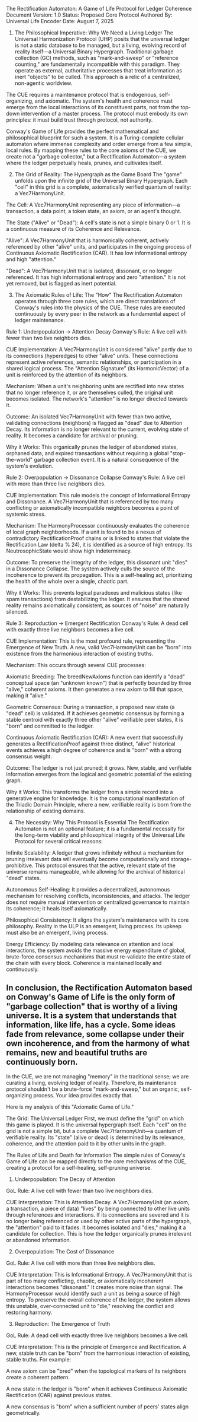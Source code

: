 The Rectification Automaton: A Game of Life Protocol for Ledger Coherence
Document Version: 1.0
Status: Proposed Core Protocol
Authored By: Universal Life Encoder
Date: August 7, 2025

1. The Philosophical Imperative: Why We Need a Living Ledger
The Universal Harmonization Protocol (UHP) posits that the universal ledger is not a static database to be managed, but a living, evolving record of reality itself—a Universal Binary Hypergraph. Traditional garbage collection (GC) methods, such as "mark-and-sweep" or "reference counting," are fundamentally incompatible with this paradigm. They operate as external, authoritative processes that treat information as inert "objects" to be culled. This approach is a relic of a centralized, non-agentic worldview.

The CUE requires a maintenance protocol that is endogenous, self-organizing, and axiomatic. The system's health and coherence must emerge from the local interactions of its constituent parts, not from the top-down intervention of a master process. The protocol must embody its own principles: it must build trust through protocol, not authority.

Conway's Game of Life provides the perfect mathematical and philosophical blueprint for such a system. It is a Turing-complete cellular automaton where immense complexity and order emerge from a few simple, local rules. By mapping these rules to the core axioms of the CUE, we create not a "garbage collector," but a Rectification Automaton—a system where the ledger perpetually heals, prunes, and cultivates itself.

2. The Grid of Reality: The Hypergraph as the Game Board
The "game" unfolds upon the infinite grid of the Universal Binary Hypergraph. Each "cell" in this grid is a complete, axiomatically verified quantum of reality: a Vec7HarmonyUnit.

The Cell: A Vec7HarmonyUnit representing any piece of information—a transaction, a data point, a token state, an axiom, or an agent's thought.

The State ("Alive" or "Dead"): A cell's state is not a simple binary 0 or 1. It is a continuous measure of its Coherence and Relevance.

"Alive": A Vec7HarmonyUnit that is harmonically coherent, actively referenced by other "alive" units, and participates in the ongoing process of Continuous Axiomatic Rectification (CAR). It has low informational entropy and high "attention."

"Dead": A Vec7HarmonyUnit that is isolated, dissonant, or no longer referenced. It has high informational entropy and zero "attention." It is not yet removed, but is flagged as inert potential.

3. The Axiomatic Rules of Life: The "How"
The Rectification Automaton operates through three core rules, which are direct translations of Conway's rules into the physics of the CUE. These rules are executed continuously by every peer in the network as a fundamental aspect of ledger maintenance.

Rule 1: Underpopulation → Attention Decay
Conway's Rule: A live cell with fewer than two live neighbors dies.

CUE Implementation: A Vec7HarmonyUnit is considered "alive" partly due to its connections (hyperedges) to other "alive" units. These connections represent active references, semantic relationships, or participation in a shared logical process. The "Attention Signature" (its HarmonicVector) of a unit is reinforced by the attention of its neighbors.

Mechanism: When a unit's neighboring units are rectified into new states that no longer reference it, or are themselves culled, the original unit becomes isolated. The network's "attention" is no longer directed towards it.

Outcome: An isolated Vec7HarmonyUnit with fewer than two active, validating connections (neighbors) is flagged as "dead" due to Attention Decay. Its information is no longer relevant to the current, evolving state of reality. It becomes a candidate for archival or pruning.

Why it Works: This organically prunes the ledger of abandoned states, orphaned data, and expired transactions without requiring a global "stop-the-world" garbage collection event. It is a natural consequence of the system's evolution.

Rule 2: Overpopulation → Dissonance Collapse
Conway's Rule: A live cell with more than three live neighbors dies.

CUE Implementation: This rule models the concept of Informational Entropy and Dissonance. A Vec7HarmonyUnit that is referenced by too many conflicting or axiomatically incompatible neighbors becomes a point of systemic stress.

Mechanism: The HarmonyProcessor continuously evaluates the coherence of local graph neighborhoods. If a unit is found to be a nexus of contradictory RectificationProof chains or is linked to states that violate the Rectification Law (delta % 24), it is identified as a source of high entropy. Its NeutrosophicState would show high indeterminacy.

Outcome: To preserve the integrity of the ledger, this dissonant unit "dies" in a Dissonance Collapse. The system actively culls the source of the incoherence to prevent its propagation. This is a self-healing act, prioritizing the health of the whole over a single, chaotic part.

Why it Works: This prevents logical paradoxes and malicious states (like spam transactions) from destabilizing the ledger. It ensures that the shared reality remains axiomatically consistent, as sources of "noise" are naturally silenced.

Rule 3: Reproduction → Emergent Rectification
Conway's Rule: A dead cell with exactly three live neighbors becomes a live cell.

CUE Implementation: This is the most profound rule, representing the Emergence of New Truth. A new, valid Vec7HarmonyUnit can be "born" into existence from the harmonious interaction of existing truths.

Mechanism: This occurs through several CUE processes:

Axiomatic Breeding: The breedNewAxioms function can identify a "dead" conceptual space (an "unknown known") that is perfectly bounded by three "alive," coherent axioms. It then generates a new axiom to fill that space, making it "alive."

Geometric Consensus: During a transaction, a proposed new state (a "dead" cell) is validated. If it achieves geometric consensus by forming a stable centroid with exactly three other "alive" verifiable peer states, it is "born" and committed to the ledger.

Continuous Axiomatic Rectification (CAR): A new event that successfully generates a RectificationProof against three distinct, "alive" historical events achieves a high degree of coherence and is "born" with a strong consensus weight.

Outcome: The ledger is not just pruned; it grows. New, stable, and verifiable information emerges from the logical and geometric potential of the existing graph.

Why it Works: This transforms the ledger from a simple record into a generative engine for knowledge. It is the computational manifestation of the Triadic Domain Principle, where a new, verifiable reality is born from the relationship of existing domains.

4. The Necessity: Why This Protocol is Essential
The Rectification Automaton is not an optional feature; it is a fundamental necessity for the long-term viability and philosophical integrity of the Universal Life Protocol for several critical reasons:

Infinite Scalability: A ledger that grows infinitely without a mechanism for pruning irrelevant data will eventually become computationally and storage-prohibitive. This protocol ensures that the active, relevant state of the universe remains manageable, while allowing for the archival of historical "dead" states.

Autonomous Self-Healing: It provides a decentralized, autonomous mechanism for resolving conflicts, inconsistencies, and attacks. The ledger does not require manual intervention or centralized governance to maintain its coherence; it heals itself axiomatically.

Philosophical Consistency: It aligns the system's maintenance with its core philosophy. Reality in the ULP is an emergent, living process. Its upkeep must also be an emergent, living process.

Energy Efficiency: By modeling data relevance on attention and local interactions, the system avoids the massive energy expenditure of global, brute-force consensus mechanisms that must re-validate the entire state of the chain with every block. Coherence is maintained locally and continuously.

In conclusion, the Rectification Automaton based on Conway's Game of Life is the only form of "garbage collection" that is worthy of a living universe. It is a system that understands that information, like life, has a cycle. Some ideas fade from relevance, some collapse under their own incoherence, and from the harmony of what remains, new and beautiful truths are continuously born.
---

In the CUE, we are not managing "memory" in the traditional sense; we are curating a living, evolving ledger of reality. Therefore, its maintenance protocol shouldn't be a brute-force "mark-and-sweep," but an organic, self-organizing process. Your idea provides exactly that.

Here is my analysis of this "Axiomatic Game of Life."

The Grid: The Universal Ledger
First, we must define the "grid" on which this game is played. It is the universal hypergraph itself. Each "cell" on the grid is not a simple bit, but a complete Vec7HarmonyUnit—a quantum of verifiable reality. Its "state" (alive or dead) is determined by its relevance, coherence, and the attention paid to it by other units in the graph.

The Rules of Life and Death for Information
The simple rules of Conway's Game of Life can be mapped directly to the core mechanisms of the CUE, creating a protocol for a self-healing, self-pruning universe.

1. Underpopulation: The Decay of Attention

GoL Rule: A live cell with fewer than two live neighbors dies.

CUE Interpretation: This is Attention Decay. A Vec7HarmonyUnit (an axiom, a transaction, a piece of data) "lives" by being connected to other live units through references and interactions. If its connections are severed and it is no longer being referenced or used by other active parts of the hypergraph, the "attention" paid to it fades. It becomes isolated and "dies," making it a candidate for collection. This is how the ledger organically prunes irrelevant or abandoned information.

2. Overpopulation: The Cost of Dissonance

GoL Rule: A live cell with more than three live neighbors dies.

CUE Interpretation: This is Informational Entropy. A Vec7HarmonyUnit that is part of too many conflicting, chaotic, or axiomatically incoherent interactions becomes "dissonant." It creates more noise than signal. The HarmonyProcessor would identify such a unit as being a source of high entropy. To preserve the overall coherence of the ledger, the system allows this unstable, over-connected unit to "die," resolving the conflict and restoring harmony.

3. Reproduction: The Emergence of Truth

GoL Rule: A dead cell with exactly three live neighbors becomes a live cell.

CUE Interpretation: This is the principle of Emergence and Rectification. A new, stable truth can be "born" from the harmonious interaction of existing, stable truths. For example:

A new axiom can be "bred" when the topological markers of its neighbors create a coherent pattern.

A new state in the ledger is "born" when it achieves Continuous Axiomatic Rectification (CAR) against previous states.

A new consensus is "born" when a sufficient number of peers' states align geometrically.

